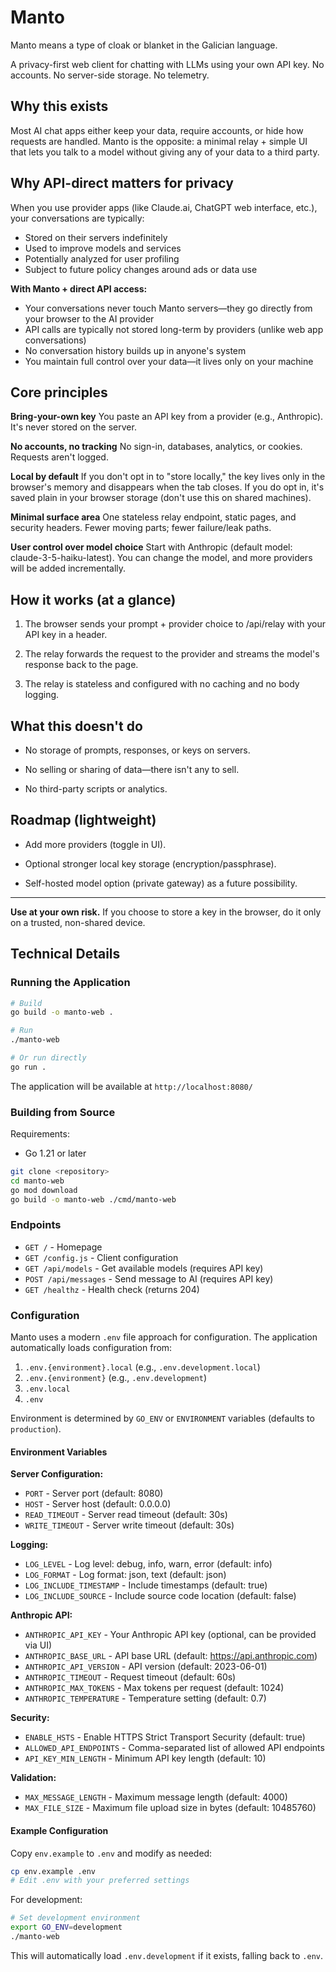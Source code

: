 # Manto

Manto means a type of cloak or blanket in the Galician language.

A privacy-first web client for chatting with LLMs using your own API key.
No accounts. No server-side storage. No telemetry.

## Why this exists

Most AI chat apps either keep your data, require accounts, or hide how requests are handled. Manto is the opposite: a minimal relay + simple UI that lets you talk to a model without giving any of your data to a third party.

## Why API-direct matters for privacy

When you use provider apps (like Claude.ai, ChatGPT web interface, etc.), your conversations are typically:

- Stored on their servers indefinitely
- Used to improve models and services
- Potentially analyzed for user profiling
- Subject to future policy changes around ads or data use

**With Manto + direct API access:**

- Your conversations never touch Manto servers—they go directly from your browser to the AI provider
- API calls are typically not stored long-term by providers (unlike web app conversations)
- No conversation history builds up in anyone's system
- You maintain full control over your data—it lives only on your machine

## Core principles

**Bring-your-own key**
You paste an API key from a provider (e.g., Anthropic). It's never stored on the server.

**No accounts, no tracking**
No sign-in, databases, analytics, or cookies. Requests aren't logged.

**Local by default**
If you don't opt in to "store locally," the key lives only in the browser's memory and disappears when the tab closes.
If you do opt in, it's saved plain in your browser storage (don't use this on shared machines).

**Minimal surface area**
One stateless relay endpoint, static pages, and security headers. Fewer moving parts; fewer failure/leak paths.

**User control over model choice**
Start with Anthropic (default model: claude-3-5-haiku-latest). You can change the model, and more providers will be added incrementally.

## How it works (at a glance)

1. The browser sends your prompt + provider choice to /api/relay with your API key in a header.

2. The relay forwards the request to the provider and streams the model's response back to the page.

3. The relay is stateless and configured with no caching and no body logging.

## What this doesn't do

- No storage of prompts, responses, or keys on servers.

- No selling or sharing of data—there isn't any to sell.

- No third-party scripts or analytics.

## Roadmap (lightweight)

- Add more providers (toggle in UI).

- Optional stronger local key storage (encryption/passphrase).

- Self-hosted model option (private gateway) as a future possibility.

---

**Use at your own risk.** If you choose to store a key in the browser, do it only on a trusted, non-shared device.

## Technical Details

### Running the Application

```bash
# Build
go build -o manto-web .

# Run
./manto-web

# Or run directly
go run .
```

The application will be available at `http://localhost:8080/`

### Building from Source

Requirements:

- Go 1.21 or later

```bash
git clone <repository>
cd manto-web
go mod download
go build -o manto-web ./cmd/manto-web
```

### Endpoints

- `GET /` - Homepage
- `GET /config.js` - Client configuration
- `GET /api/models` - Get available models (requires API key)
- `POST /api/messages` - Send message to AI (requires API key)
- `GET /healthz` - Health check (returns 204)

### Configuration

Manto uses a modern `.env` file approach for configuration. The application automatically loads configuration from:

1. `.env.{environment}.local` (e.g., `.env.development.local`)
2. `.env.{environment}` (e.g., `.env.development`)
3. `.env.local`
4. `.env`

Environment is determined by `GO_ENV` or `ENVIRONMENT` variables (defaults to `production`).

#### Environment Variables

**Server Configuration:**

- `PORT` - Server port (default: 8080)
- `HOST` - Server host (default: 0.0.0.0)
- `READ_TIMEOUT` - Server read timeout (default: 30s)
- `WRITE_TIMEOUT` - Server write timeout (default: 30s)

**Logging:**

- `LOG_LEVEL` - Log level: debug, info, warn, error (default: info)
- `LOG_FORMAT` - Log format: json, text (default: json)
- `LOG_INCLUDE_TIMESTAMP` - Include timestamps (default: true)
- `LOG_INCLUDE_SOURCE` - Include source code location (default: false)

**Anthropic API:**

- `ANTHROPIC_API_KEY` - Your Anthropic API key (optional, can be provided via UI)
- `ANTHROPIC_BASE_URL` - API base URL (default: https://api.anthropic.com)
- `ANTHROPIC_API_VERSION` - API version (default: 2023-06-01)
- `ANTHROPIC_TIMEOUT` - Request timeout (default: 60s)
- `ANTHROPIC_MAX_TOKENS` - Max tokens per request (default: 1024)
- `ANTHROPIC_TEMPERATURE` - Temperature setting (default: 0.7)

**Security:**

- `ENABLE_HSTS` - Enable HTTPS Strict Transport Security (default: true)
- `ALLOWED_API_ENDPOINTS` - Comma-separated list of allowed API endpoints
- `API_KEY_MIN_LENGTH` - Minimum API key length (default: 10)

**Validation:**

- `MAX_MESSAGE_LENGTH` - Maximum message length (default: 4000)
- `MAX_FILE_SIZE` - Maximum file upload size in bytes (default: 10485760)

#### Example Configuration

Copy `env.example` to `.env` and modify as needed:

```bash
cp env.example .env
# Edit .env with your preferred settings
```

For development:

```bash
# Set development environment
export GO_ENV=development
./manto-web
```

This will automatically load `.env.development` if it exists, falling back to `.env`.
